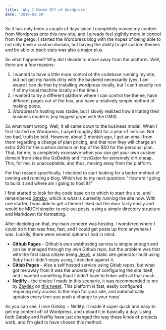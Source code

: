```yaml
---
title: 'Why I Moved Off of Wordpress'
date: '2019-01-30'
---
```

So it has only been a couple of days since I completely moved my content from Wordpress onto this new site, and I already feel slgihtly more in control from the getgo. I started the Wordpress blog with the hopes of being able to not only have a custom domain, but having the ability to get custom themes and be able to track stats was also a major plus.

So what happened? Why did I decide to move away from the platform. Well, there are a few reasons:

1. I wanted to have a little more control of the codebase running my site, but not get my hands dirty with the backend necessarily (yes, I am aware I can do that by installing wordpress locally, but I can't exactly run if of my local machine locally all the time.)
2. I wanted to try a different platform where I can control the theme, have different pages out of the box, and have a relatively simple method of making posts.
3. Wordpress's hosting was stable, but I slowly realized how irritating their business model is (my biggest gripe with the CMS).

So what went wrong. Well, It all came down to the business model. When I first started on Wordpress, I payed roughly $50 for a year of service. Not too bad, truth be told. However, about 2 montsh ago, I get an email from them regarding a change of plan pricing, and that now they will charge an extra $26 for the custom domain on top of the $50 for the personal plan. That, for me, is completely excessive when you can get your own custom domain from sites like GoDaddy and HostGator for extremely dirt cheap. This, for me, is unacceptable, and thus, moving away from the platform.  

For that reason specifically, I decided to start looking for a better method of owning and running a blog. Which led to my next question: "How am I going to build it and where am I going to host it?"

I first started to look for the code base on to which to start the site, and remembered [Gatsby](https://www.gatsbyjs.org/), which is what is currently running the site now. With one starter, I was able to get a theme I liked out the door fairly easily and would be MUCH simpler to role out posts, using a simple directory structure and Markdown for formatting.

After deciding on that, my main concern was hosting. I wondered where I could do it that was free, fast, and I could get posts up from anywhere I was. Luckily, there were several options I had in mind:
* **Github Pages** - Github's own webhosting servies is simple enough and can be managed through my own Github repo, but the problem was that with the first class citizen being [Jekyll](https://jekyllrb.com/), a static site generator built using Ruby that I didn't enjoy using, I decided against it.
* **Gitlab Pages** - Also a self hosted service using Gitlab repos, but what got me away from it was the uncertainty of configuring the site itself, and I wanted something thaat I didn't have to tinker with all that much.
* **Netlify** - the choice I made in this scenario, it was recommended to me by [Zaydek](https://twitter.com/username_ZAYDEK) on [this tweet](https://twitter.com/username_ZAYDEK/status/1087141492894793734). This platform is fast, easily configured requiring only access to the repo for your site, and automatically updates every time you push a change to your repo/

As you can see, I love Gatsby + Netlify. It made it super quick and easy to get my content off of Wordpress, and upload it in basically a day. Using both Gatsby and Netfliy have just changed the way these kinds of projects work, and I'm glad to have chosen this method.